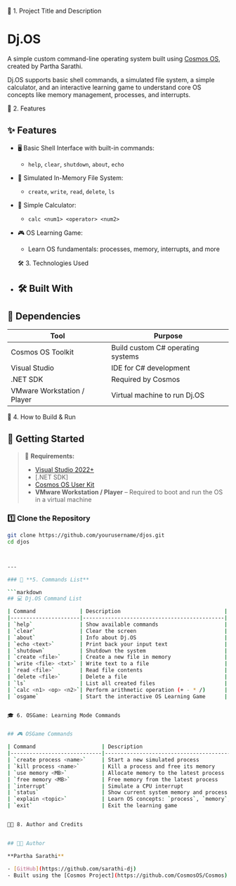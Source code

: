📌 1. Project Title and Description


# Dj.OS
A simple custom command-line operating system built using [Cosmos OS](https://github.com/CosmosOS/Cosmos), created by Partha Sarathi.

Dj.OS supports basic shell commands, a simulated file system, a simple calculator, and an interactive learning game to understand core OS concepts like memory management, processes, and interrupts.


🚀 2. Features


## ✨ Features

- 🖥️ Basic Shell Interface with built-in commands:
  - `help`, `clear`, `shutdown`, `about`, `echo`
- 📂 Simulated In-Memory File System:
  - `create`, `write`, `read`, `delete`, `ls`
- 🧮 Simple Calculator:
  - `calc <num1> <operator> <num2>`
- 🎮 OS Learning Game:
  - Learn OS fundamentals: processes, memory, interrupts, and more


  🛠️ 3. Technologies Used

- 
  ## 🛠️ Built With

## 🧰 Dependencies

| Tool                        | Purpose                                  |
|-----------------------------|------------------------------------------|
| Cosmos OS Toolkit           | Build custom C# operating systems        |
| Visual Studio               | IDE for C# development                   |
| .NET SDK                    | Required by Cosmos                       |
| VMware Workstation / Player | Virtual machine to run Dj.OS             |


🧾 4. How to Build & Run


## 🧾 Getting Started

> 🚨 **Requirements:**
>
> - [Visual Studio 2022+](https://visualstudio.microsoft.com/)
> - [.NET SDK]
> - [Cosmos OS User Kit](https://github.com/CosmosOS/Cosmos)
> - **VMware Workstation / Player** – Required to boot and run the OS in a virtual machine

### 1️⃣ Clone the Repository

```bash
git clone https://github.com/yourusername/djos.git
cd djos



---

### 🔧 **5. Commands List**

```markdown
## 💻 Dj.OS Command List

| Command              | Description                                 |
|----------------------|---------------------------------------------|
| `help`               | Show available commands                     |
| `clear`              | Clear the screen                            |
| `about`              | Info about Dj.OS                            |
| `echo <text>`        | Print back your input text                  |
| `shutdown`           | Shutdown the system                         |
| `create <file>`      | Create a new file in memory                 |
| `write <file> <txt>` | Write text to a file                        |
| `read <file>`        | Read file contents                          |
| `delete <file>`      | Delete a file                               |
| `ls`                 | List all created files                      |
| `calc <n1> <op> <n2>`| Perform arithmetic operation (+ - * /)      |
| `osgame`             | Start the interactive OS Learning Game      |


🎓 6. OSGame: Learning Mode Commands


## 🎮 OSGame Commands

| Command                     | Description                                      |
|-----------------------------|--------------------------------------------------|
| `create process <name>`     | Start a new simulated process                   |
| `kill process <name>`       | Kill a process and free its memory              |
| `use memory <MB>`           | Allocate memory to the latest process           |
| `free memory <MB>`          | Free memory from the latest process             |
| `interrupt`                 | Simulate a CPU interrupt                        |
| `status`                    | Show current system memory and process state    |
| `explain <topic>`           | Learn OS concepts: `process`, `memory`, `scheduler`, `interrupt` |
| `exit`                      | Exit the learning game                          |


👨‍💻 8. Author and Credits


## 👨‍💻 Author

**Partha Sarathi**

- [GitHub](https://github.com/sarathi-dj)
- Built using the [Cosmos Project](https://github.com/CosmosOS/Cosmos)
